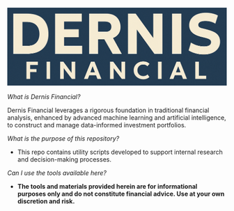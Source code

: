<p align="center">
  <img src="images/main-banner.png", width="800"/>
</p>

*What is Dernis Financial?*

Dernis Financial leverages a rigorous foundation in traditional financial analysis, enhanced by advanced machine learning and artificial intelligence, to construct and manage data-informed investment portfolios.

*What is the purpose of this repository?*
- This repo contains utility scripts developed to support internal research and decision-making processes.

*Can I use the tools available here?*
- **The tools and materials provided herein are for informational purposes only and do not constitute financial advice. Use at your own discretion and risk.**